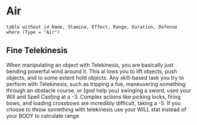 # Air
```dataview
table without id Name, Stamina, Effect, Range, Duration, Defense
where (Type = "Air")
```

## Fine Telekinesis
When manipulating an object with Telekinesis, you are basically just bending powerful wind around it. This al lows you to lift objects, push objects, and to some extent hold objects. Any skill-based task you try to perform with Telekinesis, such as tripping a foe, maneuvering something through an obstacle course, or (god help you) swinging a sword, uses your Will and Spell Casting at a -3. Complex actions like picking locks, firing bows, and loading crossbows are incredibly difficult, taking a -5. If you choose to throw something with telekinesis use your WILL stat instead of your BODY to calculate range.